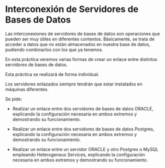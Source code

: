 # Interconexión de Servidores de Bases de Datos

Las interconexiones de servidores de bases de datos son operaciones que pueden 
ser muy útiles en diferentes contextos. Básicamente, se trata de acceder a datos
que no están almacenados en nuestra base de datos, pudiendo combinarlos con 
los que ya tenemos.

En esta práctica veremos varias formas de crear un enlace entre distintos 
servidores de bases de datos.

Esta práctica se realizará de forma individual.

Los servidores enlazados siempre tendrán que estar instalados en máquinas 
diferentes.

Se pide:

* Realizar un enlace entre dos servidores de bases de datos ORACLE, explicando 
la configuración necesaria en ambos extremos y demostrando su funcionamiento.





* Realizar un enlace entre dos servidores de bases de datos Postgres, explicando
la configuración necesaria en ambos extremos y demostrando su funcionamiento.




* Realizar un enlace entre un servidor ORACLE y otro Postgres o MySQL empleando 
Heterogeneus Services, explicando la configuración necesaria en ambos extremos 
y demostrando su funcionamiento.


